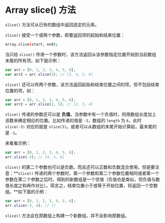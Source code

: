 # Array slice() 方法

`slice()` 方法可从已有的数组中返回选定的元素。

`slice()` 接受一个或两个参数，即要返回项的起始和结束位置：

```bash
array.slice(start, end);
```

当只给 `slice()` 传递一个参数时，该方法返回从该参数指定位置开始到当前数组末尾的所有项。如下面示例：

```js
var arr = [0, 1, 2, 3, 4, 5, 6];
var arr2 = arr.slice(3); // [3, 4, 5, 6]
```

`slice()` 还可以传两个参数，该方法返回起始和结束位置之间的项，但不包括结束位置的项，如：

```js
var arr = [0, 1, 2, 3, 4, 5, 6];
var arr2 = arr.slice(2, 5); // [2, 3, 4]
```

`slice()` 传递的参数还可以是 **负值**。当参数中有一个负值时，则用数组长度加上该数来确定相应的位置。比如传递的值是 `-3`，数组的 `length` 为 `6`，此时 `slice(-3)` 对应的就是 `slice(3)`。或者可以从数组的末尾开始计算起，最末尾的是 `-1`。

来看看示例：

```js
var arr = [0, 1, 2, 3, 4, 5, 6];
arr.slice(-3); // [4, 5, 6]
```

`slice()` 的第二个参数也可以是负数，而且还可以正数和负数混合使用。但是要注意：**`slice()` 传递的两个参数时，第一个参数和第二个参数位置相同或者第一个参数在第二个参数之后时，得到的新数组是一个空值（负值也是类似，但负值与数值长度之和再作对比）。简言之，结束位置小于或等于开始位置，将返回一个空数组。**如下面的示例：

```js
var arr = [0, 1, 2, 3, 4, 5, 6];
arr.slice(-3, 4); // []
```

`slice()` 方法会在原数组上构建一个新数组，并不会影响原数组。
